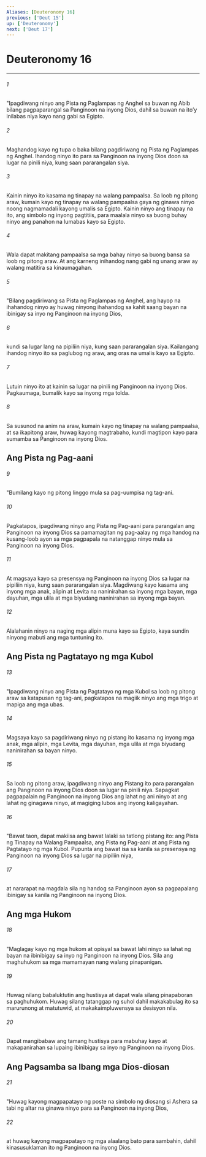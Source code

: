 ```yaml
---
Aliases: [Deuteronomy 16]
previous: ['Deut 15']
up: ['Deuteronomy']
next: ['Deut 17']
---
```

# Deuteronomy 16

***

###### 1
"Ipagdiwang ninyo ang Pista ng Paglampas ng Anghel sa buwan ng Abib bilang pagpaparangal sa Panginoon na inyong Dios, dahil sa buwan na itoʼy inilabas niya kayo nang gabi sa Egipto. 

###### 2
Maghandog kayo ng tupa o baka bilang pagdiriwang ng Pista ng Paglampas ng Anghel. Ihandog ninyo ito para sa Panginoon na inyong Dios doon sa lugar na pinili niya, kung saan pararangalan siya. 

###### 3
Kainin ninyo ito kasama ng tinapay na walang pampaalsa. Sa loob ng pitong araw, kumain kayo ng tinapay na walang pampaalsa gaya ng ginawa ninyo noong nagmamadali kayong umalis sa Egipto. Kainin ninyo ang tinapay na ito, ang simbolo ng inyong pagtitiis, para maalala ninyo sa buong buhay ninyo ang panahon na lumabas kayo sa Egipto. 

###### 4
Wala dapat makitang pampaalsa sa mga bahay ninyo sa buong bansa sa loob ng pitong araw. At ang karneng inihandog nang gabi ng unang araw ay walang matitira sa kinaumagahan. 

###### 5
"Bilang pagdiriwang sa Pista ng Paglampas ng Anghel, ang hayop na ihahandog ninyo ay huwag ninyong ihahandog sa kahit saang bayan na ibinigay sa inyo ng Panginoon na inyong Dios, 

###### 6
kundi sa lugar lang na pipiliin niya, kung saan pararangalan siya. Kailangang ihandog ninyo ito sa paglubog ng araw, ang oras na umalis kayo sa Egipto. 

###### 7
Lutuin ninyo ito at kainin sa lugar na pinili ng Panginoon na inyong Dios. Pagkaumaga, bumalik kayo sa inyong mga tolda. 

###### 8
Sa susunod na anim na araw, kumain kayo ng tinapay na walang pampaalsa, at sa ikapitong araw, huwag kayong magtrabaho, kundi magtipon kayo para sumamba sa Panginoon na inyong Dios.

## Ang Pista ng Pag-aani 

###### 9
"Bumilang kayo ng pitong linggo mula sa pag-uumpisa ng tag-ani. 

###### 10
Pagkatapos, ipagdiwang ninyo ang Pista ng Pag-aani para parangalan ang Panginoon na inyong Dios sa pamamagitan ng pag-aalay ng mga handog na kusang-loob ayon sa mga pagpapala na natanggap ninyo mula sa Panginoon na inyong Dios. 

###### 11
At magsaya kayo sa presensya ng Panginoon na inyong Dios sa lugar na pipiliin niya, kung saan pararangalan siya. Magdiwang kayo kasama ang inyong mga anak, alipin at Levita na naninirahan sa inyong mga bayan, mga dayuhan, mga ulila at mga biyudang naninirahan sa inyong mga bayan. 

###### 12
Alalahanin ninyo na naging mga alipin muna kayo sa Egipto, kaya sundin ninyong mabuti ang mga tuntuning ito.

## Ang Pista ng Pagtatayo ng mga Kubol 

###### 13
"Ipagdiwang ninyo ang Pista ng Pagtatayo ng mga Kubol sa loob ng pitong araw sa katapusan ng tag-ani, pagkatapos na magiik ninyo ang mga trigo at mapiga ang mga ubas. 

###### 14
Magsaya kayo sa pagdiriwang ninyo ng pistang ito kasama ng inyong mga anak, mga alipin, mga Levita, mga dayuhan, mga ulila at mga biyudang naninirahan sa bayan ninyo. 

###### 15
Sa loob ng pitong araw, ipagdiwang ninyo ang Pistang ito para parangalan ang Panginoon na inyong Dios doon sa lugar na pinili niya. Sapagkat pagpapalain ng Panginoon na inyong Dios ang lahat ng ani ninyo at ang lahat ng ginagawa ninyo, at magiging lubos ang inyong kaligayahan. 

###### 16
"Bawat taon, dapat makiisa ang bawat lalaki sa tatlong pistang ito: ang Pista ng Tinapay na Walang Pampaalsa, ang Pista ng Pag-aani at ang Pista ng Pagtatayo ng mga Kubol. Pupunta ang bawat isa sa kanila sa presensya ng Panginoon na inyong Dios sa lugar na pipiliin niya, 

###### 17
at nararapat na magdala sila ng handog sa Panginoon ayon sa pagpapalang ibinigay sa kanila ng Panginoon na inyong Dios.

## Ang mga Hukom 

###### 18
"Maglagay kayo ng mga hukom at opisyal sa bawat lahi ninyo sa lahat ng bayan na ibinibigay sa inyo ng Panginoon na inyong Dios. Sila ang maghuhukom sa mga mamamayan nang walang pinapanigan. 

###### 19
Huwag nilang babaluktutin ang hustisya at dapat wala silang pinapaboran sa paghuhukom. Huwag silang tatanggap ng suhol dahil makakabulag ito sa marurunong at matutuwid, at makakaimpluwensya sa desisyon nila. 

###### 20
Dapat mangibabaw ang tamang hustisya para mabuhay kayo at makapanirahan sa lupaing ibinibigay sa inyo ng Panginoon na inyong Dios.

## Ang Pagsamba sa Ibang mga Dios-diosan 

###### 21
"Huwag kayong magpapatayo ng poste na simbolo ng diosang si Ashera sa tabi ng altar na ginawa ninyo para sa Panginoon na inyong Dios, 

###### 22
at huwag kayong magpapatayo ng mga alaalang bato para sambahin, dahil kinasusuklaman ito ng Panginoon na inyong Dios.
